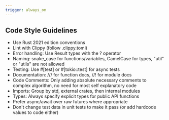 ```yaml
---
trigger: always_on
---
```


## Code Style Guidelines

- Use Rust 2021 edition conventions
- Lint with Clippy (follow .clippy.toml)
- Error handling: Use Result types with the ? operator
- Naming: snake_case for functions/variables, CamelCase for types, "util" or "utils" are not allowed
- Testing: Use #[test] or #[tokio::test] for async tests
- Documentation: /// for function docs, //! for module docs
- Code Comments: Only adding absolute necessary comments to complex algorithm, no need for most self explanatory code
- Imports: Group by std, external crates, then internal modules
- Types: Always specify explicit types for public API functions
- Prefer async/await over raw futures where appropriate
- Don't change test data in unit tests to make it pass (or add hardcode values to code either)
